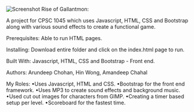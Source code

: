 ![Screenshot](https://github.com/achohan01/Summary/blob/master/RiseofGallantmon.png)
Rise of Gallantmon: 

A project for CPSC 1045 which uses Javascript, HTML, CSS and Bootstrap along with various sound effects to create a functional game.

Prerequisites:
Able to run HTML pages.

Installing:
Download entire folder and click on the index.html page to run.

Built With:
Javascript, HTML, CSS and Bootstrap - Front end.

Authors:
Arundeep Chohan, Hin Wong, Amandeep Chahal

My Roles:
•Uses Javascript, HTML and CSS.
•Bootstrap for the front end framework.
•Uses MP3 to create sound effects and background music.
•Used cut out images for characters from GIMP.
•Creating a timer based setup per level.
•Scoreboard for the fastest time.
